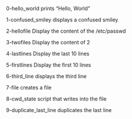 0-hello_world
prints “Hello, World”

1-confused_smiley
displays a confused smiley

2-hellofile
Display the content of the /etc/passwd

3-twofiles
Display the content of 2

4-lastlines
Display the last 10 lines

5-firstlines
Display the first 10 lines

6-third_line
displays the third line 

7-file
creates a file

8-cwd_state
script that writes into the file

9-duplicate_last_line
duplicates the last line 
